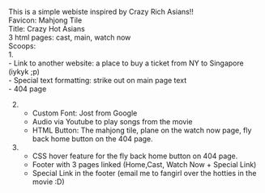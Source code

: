 This is a simple webiste inspired by Crazy Rich Asians!!  
Favicon: Mahjong Tile  
Title: Crazy Hot Asians  
3 html pages: cast, main, watch now  
Scoops:  
1.   
    - Link to another website: a place to buy a ticket from NY to Singapore (iykyk ;p)    
    - Special text formatting: strike out on main page text    
    - 404 page  

2.    
    - Custom Font: Jost from Google    
    - Audio via Youtube to play songs from the movie    
    - HTML Button: The mahjong tile, plane on the watch now page, fly back home button on the 404 page. 
     
3.    
    - CSS hover feature for the fly back home button on 404 page.    
    - Footer with 3 pages linked (Home,Cast, Watch Now + Special Link)    
    - Special Link in the footer (email me to fangirl over the hotties in the movie :D)  

